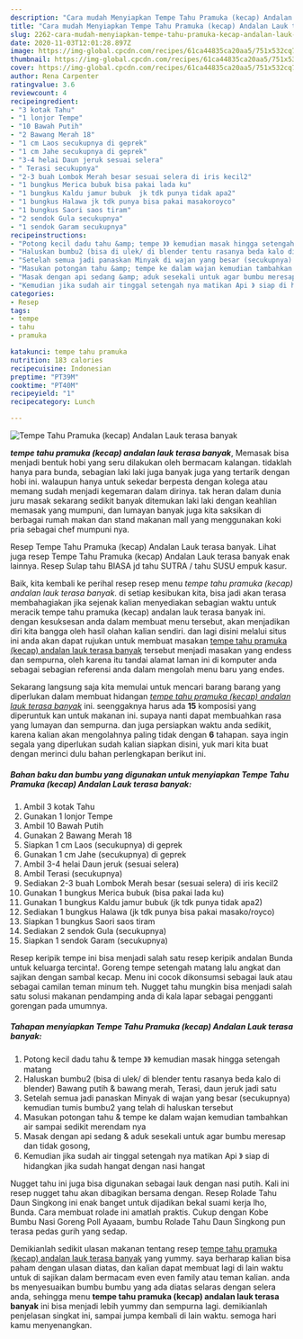 ```yaml
---
description: "Cara mudah Menyiapkan Tempe Tahu Pramuka (kecap) Andalan Lauk terasa banyak, Anti Gagal"
title: "Cara mudah Menyiapkan Tempe Tahu Pramuka (kecap) Andalan Lauk terasa banyak, Anti Gagal"
slug: 2262-cara-mudah-menyiapkan-tempe-tahu-pramuka-kecap-andalan-lauk-terasa-banyak-anti-gagal
date: 2020-11-03T12:01:28.897Z
image: https://img-global.cpcdn.com/recipes/61ca44835ca20aa5/751x532cq70/tempe-tahu-pramuka-kecap-andalan-lauk-terasa-banyak-foto-resep-utama.jpg
thumbnail: https://img-global.cpcdn.com/recipes/61ca44835ca20aa5/751x532cq70/tempe-tahu-pramuka-kecap-andalan-lauk-terasa-banyak-foto-resep-utama.jpg
cover: https://img-global.cpcdn.com/recipes/61ca44835ca20aa5/751x532cq70/tempe-tahu-pramuka-kecap-andalan-lauk-terasa-banyak-foto-resep-utama.jpg
author: Rena Carpenter
ratingvalue: 3.6
reviewcount: 4
recipeingredient:
- "3 kotak Tahu"
- "1 lonjor Tempe"
- "10 Bawah Putih"
- "2 Bawang Merah 18"
- "1 cm Laos secukupnya di geprek"
- "1 cm Jahe secukupnya di geprek"
- "3-4 helai Daun jeruk sesuai selera"
- " Terasi secukupnya"
- "2-3 buah Lombok Merah besar sesuai selera di iris kecil2"
- "1 bungkus Merica bubuk bisa pakai lada ku"
- "1 bungkus Kaldu jamur bubuk  jk tdk punya tidak apa2"
- "1 bungkus Halawa jk tdk punya bisa pakai masakoroyco"
- "1 bungkus Saori saos tiram"
- "2 sendok Gula secukupnya"
- "1 sendok Garam secukupnya"
recipeinstructions:
- "Potong kecil dadu tahu &amp; tempe 》》 kemudian masak hingga setengah matang"
- "Haluskan bumbu2 (bisa di ulek/ di blender tentu rasanya beda kalo di blender) Bawang putih &amp; bawang merah, Terasi, daun jeruk jadi satu"
- "Setelah semua jadi panaskan Minyak di wajan yang besar (secukupnya) kemudian tumis bumbu2 yang telah di haluskan tersebut"
- "Masukan potongan tahu &amp; tempe ke dalam wajan kemudian tambahkan air sampai sedikit merendam nya"
- "Masak dengan api sedang &amp; aduk sesekali untuk agar bumbu meresap dan tidak gosong,"
- "Kemudian jika sudah air tinggal setengah nya matikan Api 》 siap di hidangkan jika sudah hangat dengan nasi hangat"
categories:
- Resep
tags:
- tempe
- tahu
- pramuka

katakunci: tempe tahu pramuka 
nutrition: 183 calories
recipecuisine: Indonesian
preptime: "PT39M"
cooktime: "PT40M"
recipeyield: "1"
recipecategory: Lunch

---
```



![Tempe Tahu Pramuka (kecap) Andalan Lauk terasa banyak](https://img-global.cpcdn.com/recipes/61ca44835ca20aa5/751x532cq70/tempe-tahu-pramuka-kecap-andalan-lauk-terasa-banyak-foto-resep-utama.jpg)

<b><i>tempe tahu pramuka (kecap) andalan lauk terasa banyak</i></b>, Memasak bisa menjadi bentuk hobi yang seru dilakukan oleh bermacam kalangan. tidaklah hanya para bunda, sebagian laki laki juga banyak juga yang tertarik dengan hobi ini. walaupun hanya untuk sekedar berpesta dengan kolega atau memang sudah menjadi kegemaran dalam dirinya. tak heran dalam dunia juru masak sekarang sedikit banyak ditemukan laki laki dengan keahlian memasak yang mumpuni, dan lumayan banyak juga kita saksikan di berbagai rumah makan dan stand makanan mall yang menggunakan koki pria sebagai chef mumpuni nya.

Resep Tempe Tahu Pramuka (kecap) Andalan Lauk terasa banyak. Lihat juga resep Tempe Tahu Pramuka (kecap) Andalan Lauk terasa banyak enak lainnya. Resep Sulap tahu BIASA jd tahu SUTRA / tahu SUSU empuk kasur.

Baik, kita kembali ke perihal resep resep menu <i>tempe tahu pramuka (kecap) andalan lauk terasa banyak</i>. di setiap kesibukan kita, bisa jadi akan terasa membahagiakan jika sejenak kalian menyediakan sebagian waktu untuk meracik tempe tahu pramuka (kecap) andalan lauk terasa banyak ini. dengan kesuksesan anda dalam membuat menu tersebut, akan menjadikan diri kita bangga oleh hasil olahan kalian sendiri. dan lagi disini melalui situs ini anda akan dapat rujukan untuk membuat masakan <u>tempe tahu pramuka (kecap) andalan lauk terasa banyak</u> tersebut menjadi masakan yang endess dan sempurna, oleh karena itu tandai alamat laman ini di komputer anda sebagai sebagian referensi anda dalam mengolah menu baru yang endes.


Sekarang langsung saja kita memulai untuk mencari barang barang yang diperlukan dalam membuat hidangan <u><i>tempe tahu pramuka (kecap) andalan lauk terasa banyak</i></u> ini. seenggaknya harus ada <b>15</b> komposisi yang diperuntuk kan untuk makanan ini. supaya nanti dapat membuahkan rasa yang lumayan dan sempurna. dan juga persiapkan waktu anda sedikit, karena kalian akan mengolahnya paling tidak dengan <b>6</b> tahapan. saya ingin segala yang diperlukan sudah kalian siapkan disini, yuk mari kita buat dengan merinci dulu bahan perlengkapan berikut ini.

<!--inarticleads1-->

##### Bahan baku dan bumbu yang digunakan untuk menyiapkan Tempe Tahu Pramuka (kecap) Andalan Lauk terasa banyak:

1. Ambil 3 kotak Tahu
1. Gunakan 1 lonjor Tempe
1. Ambil 10 Bawah Putih
1. Gunakan 2 Bawang Merah 18
1. Siapkan 1 cm Laos (secukupnya) di geprek
1. Gunakan 1 cm Jahe (secukupnya) di geprek
1. Ambil 3-4 helai Daun jeruk (sesuai selera)
1. Ambil  Terasi (secukupnya)
1. Sediakan 2-3 buah Lombok Merah besar (sesuai selera) di iris kecil2
1. Gunakan 1 bungkus Merica bubuk (bisa pakai lada ku)
1. Gunakan 1 bungkus Kaldu jamur bubuk  (jk tdk punya tidak apa2)
1. Sediakan 1 bungkus Halawa (jk tdk punya bisa pakai masako/royco)
1. Siapkan 1 bungkus Saori saos tiram
1. Sediakan 2 sendok Gula (secukupnya)
1. Siapkan 1 sendok Garam (secukupnya)


Resep keripik tempe ini bisa menjadi salah satu resep keripik andalan Bunda untuk keluarga tercinta!. Goreng tempe setengah matang lalu angkat dan sajikan dengan sambal kecap. Menu ini cocok dikonsumsi sebagai lauk atau sebagai camilan teman minum teh. Nugget tahu mungkin bisa menjadi salah satu solusi makanan pendamping anda di kala lapar sebagai pengganti gorengan pada umumnya. 

<!--inarticleads2-->

##### Tahapan menyiapkan Tempe Tahu Pramuka (kecap) Andalan Lauk terasa banyak:

1. Potong kecil dadu tahu &amp; tempe 》》 kemudian masak hingga setengah matang
1. Haluskan bumbu2 (bisa di ulek/ di blender tentu rasanya beda kalo di blender) Bawang putih &amp; bawang merah, Terasi, daun jeruk jadi satu
1. Setelah semua jadi panaskan Minyak di wajan yang besar (secukupnya) kemudian tumis bumbu2 yang telah di haluskan tersebut
1. Masukan potongan tahu &amp; tempe ke dalam wajan kemudian tambahkan air sampai sedikit merendam nya
1. Masak dengan api sedang &amp; aduk sesekali untuk agar bumbu meresap dan tidak gosong,
1. Kemudian jika sudah air tinggal setengah nya matikan Api 》 siap di hidangkan jika sudah hangat dengan nasi hangat


Nugget tahu ini juga bisa digunakan sebagai lauk dengan nasi putih. Kali ini resep nugget tahu akan dibagikan bersama dengan. Resep Rolade Tahu Daun Singkong ini enak banget untuk dijadikan bekal suami kerja lho, Bunda. Cara membuat rolade ini amatlah praktis. Cukup dengan Kobe Bumbu Nasi Goreng Poll Ayaaam, bumbu Rolade Tahu Daun Singkong pun terasa pedas gurih yang sedap. 

Demikianlah sedikit ulasan makanan tentang resep <u>tempe tahu pramuka (kecap) andalan lauk terasa banyak</u> yang yummy. saya berharap kalian bisa paham dengan ulasan diatas, dan kalian dapat membuat lagi di lain waktu untuk di sajikan dalam bermacam even even family atau teman kalian. anda bs menyesuaikan bumbu bumbu yang ada diatas selaras dengan selera anda, sehingga menu <b>tempe tahu pramuka (kecap) andalan lauk terasa banyak</b> ini bisa menjadi lebih yummy dan sempurna lagi. demikianlah penjelasan singkat ini, sampai jumpa kembali di lain waktu. semoga hari kamu menyenangkan.
